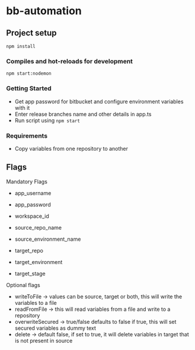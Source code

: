 # bb-automation

## Project setup

```
npm install
```

### Compiles and hot-reloads for development

```
npm start:nodemon
```

### Getting Started

- Get app password for bitbucket and configure environment variables with it
- Enter release branches name and other details in app.ts
- Run script using `npm start`

### Requirements

- Copy variables from one repository to another

## Flags

Mandatory Flags

- app_username
- app_password
- workspace_id

- source_repo_name
- source_environment_name

- target_repo
- target_environment
- target_stage

Optional flags

- writeToFile -> values can be source, target or both, this will write the variables to a file
- readFromFile -> this will read variables from a file and write to a repository
- overwriteSecured -> true/false defaults to false if true, this will set secured variables as dummy text
- delete -> default false, if set to true, it will delete variables in target that is not present in source
